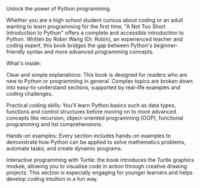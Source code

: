 Unlock the power of Python programming. 

Whether you are a high school student curious about coding or an adult wanting to learn programming for the first time, "A Not Too Short Introduction to Python" offers a complete and accessible introduction to Python. Written by Robin Wang (Dr. Robin), an experienced teacher and coding expert, this book bridges the gap between Python's beginner-friendly syntax and more advanced programming concepts. 

What's inside:

Clear and simple explanations: This book is designed for readers who are new to Python or programming in general. Complex topics are broken down into easy-to-understand sections, supported by real-life examples and coding challenges.

Practical coding skills: You'll learn Python basics such as data types, functions and control structures before moving on to more advanced concepts like recursion, object-oriented programming (OOP), functional programming and list comprehensions.

Hands-on examples: Every section includes hands-on examples to demonstrate how Python can be applied to solve mathematics problems, automate tasks, and create dynamic programs.

Interactive programming with Turtle: the book introduces the Turtle graphics module, allowing you to visualise code in action through creative drawing projects. This section is especially engaging for younger learners and helps develop coding intuition in a fun way. 

